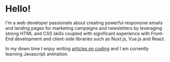# Hello!

I'm a web developer passionate about creating powerful responsive emails and landing pages for marketing campaigns and newsletters by leveraging strong HTML and CSS skills coupled with significant experience with Front-End development and client-side libraries such as Nuxt.js, Vue.js and React.

In my down time I enjoy writing [articles on coding](https://alexkasongo.medium.com/) and I am currently learning Javascript animation.
